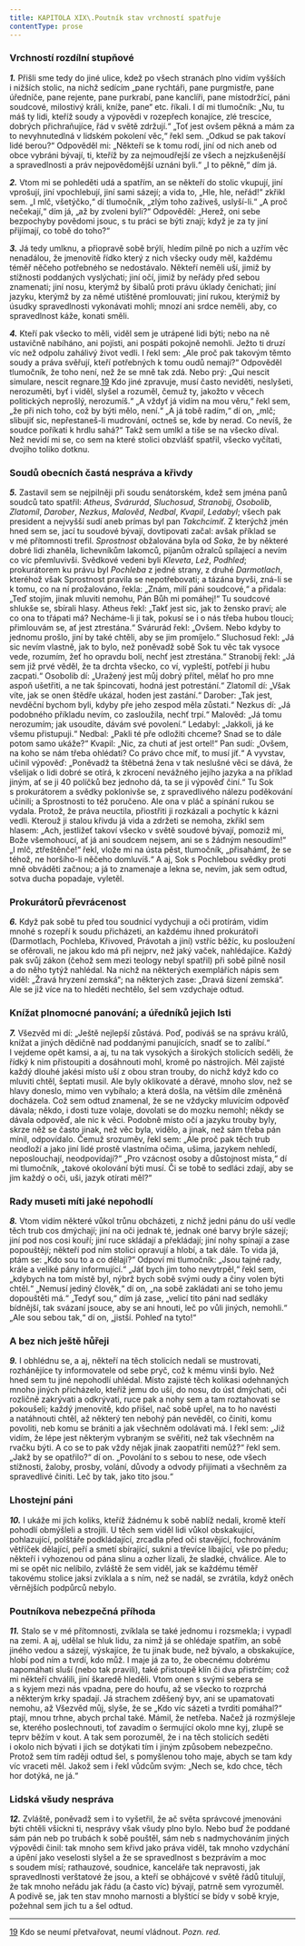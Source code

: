 ```yaml
---
title: KAPITOLA XIX\.Poutník stav vrchností spatřuje
contentType: prose
---
```


### Vrchností rozdílní stupňové

**_1._** Přišli sme tedy do jiné ulice, kdež po všech stranách plno vidím vyšších i nižších stolic, na nichž sedícím „pane rychtáři, pane purgmistře, pane úředníče, pane rejente, pane purkrabí, pane kanclíři, pane místodržící, páni soudcové, milostivý králi, kníže, pane“ etc. říkali. I dí mi tlumočník: „Nu, tu máš ty lidi, kteříž soudy a výpovědi v rozepřech konajíce, zlé trescíce, dobrých přichraňujíce, řád v světě zdržují.“ „Toť jest ovšem pěkná a mám za to nevyhnutedlná v lidském pokolení věc,“ řekl sem. „Odkud se pak takoví lidé berou?“ Odpověděl mi: „Někteří se k tomu rodí, jiní od nich aneb od obce vybráni bývají, ti, kteříž by za nejmoudřejší ze všech a nejzkušenější a spravedlnosti a práv nejpovědomější uznáni byli.“ „I to pěkně,“ dím já.

  

**_2._** Vtom mi se pohleděti udá a spatřím, an se někteří do stolic vkupují, jiní vprošují, jiní vpochlebují, jiní sami sázejí; a vida to, „Hle, hle, neřád!“ zkřikl sem. „I mlč, všetýčko,“ dí tlumočník, „zlým toho zaživeš, uslyší-li.“ „A proč nečekají,“ dím já, „až by zvoleni byli?“ Odpověděl: „Herež, oni sebe bezpochyby povědomi jsouc, s tu práci se býti znají; když je za ty jiní přijímají, co tobě do toho?“

  

**_3._** Já tedy umlknu, a přiopravě sobě brýlí, hledím pilně po nich a uzřím věc nenadálou, že jmenovitě řídko který z nich všecky oudy měl, každému téměř něčeho potřebného se nedostávalo. Někteří neměli uší, jimiž by stížnosti poddaných vyslýchati; jiní očí, jimiž by neřády před sebou znamenati; jiní nosu, kterýmž by šibalů proti právu úklady čenichati; jiní jazyku, kterýmž by za němé utištěné promlouvati; jiní rukou, kterýmiž by úsudky spravedlnosti vykonávati mohli; mnozí ani srdce neměli, aby, co spravedlnost káže, konati směli.

  

**_4._** Kteří pak všecko to měli, viděl sem je utrápené lidi býti; nebo na ně ustavičně nabíháno, ani pojísti, ani pospáti pokojně nemohli. Ježto ti druzí víc než odpolu zahálivý život vedli. I řekl sem: „Ale proč pak takovým těmto soudy a práva svěřují, kteří potřebných k tomu oudů nemají?“ Odpověděl tlumočník, že toho není, než že se mně tak zdá. Nebo prý: „Qui nescit simulare, nescit regnare.[19](./resources/undefined) Kdo jiné zpravuje, musí často neviděti, neslyšeti, nerozuměti, byť i viděl, slyšel a rozuměl, čemuž ty, jakožto v věcech politických neprošlý, nerozumíš.“ „A vždyť já vidím na mou věru,“ řekl sem, „že při nich toho, což by býti mělo, není.“ „A já tobě radím,“ dí on, „mlč; slibujiť sic, nepřestaneš-li mudrování, octneš se, kde by nerad. Co nevíš, že soudce poříkati k hrdlu sahá?“ Takž sem umlkl a tiše se na všecko díval. Než nevidí mi se, co sem na které stolici obzvlášť spatřil, všecko vyčítati, dvojího toliko dotknu.

### Soudů obecních častá nespráva a křivdy

**_5._** Zastavil sem se nejpilněji při soudu senátorském, kdež sem jména panů soudců tato spatřil: _Atheus_, _Svárurád_, _Sluchosud_, _Stranobij_, _Osobolib_, _Zlatomíl_, _Darober_, _Nezkus_, _Malověd_, _Nedbal_, _Kvapil_, _Ledabyl_; všech pak president a nejvyšší sudí aneb prímas byl pan _Takchcimíť_. Z kterýchž jmén hned sem se, jací tu soudové bývají, dovtipovati začal: avšak příklad se v mé přítomnosti trefil. _Sprostnost_ obžalována byla od _Soka_, že by některé dobré lidi zhaněla, lichevníkům lakomců, pijanům ožralců spílajecí a nevím co víc přemluvivši. Svědkové vedeni byli _Kleveta_, _Lež_, _Podhled_; prokurátorem ku právu byl _Pochleba_ z jedné strany, z druhé _Darmotlach_, kteréhož však Sprostnost pravila se nepotřebovati; a tázána byvši, zná-li se k tomu, co na ní prožalováno, řekla: „Znám, milí páni soudcové,“ a přidala: „Teď stojím, jinak mluviti nemohu, Pán Bůh mi pomáhej!“ Tu soudcové shlukše se, sbírali hlasy. Atheus řekl: „Takť jest sic, jak to žensko praví; ale co ona to třápati má? Necháme-li ji tak, pokusí se i o nás třeba hubou tlouci; přimlouvám se, ať jest ztrestána.“ Svárurád řekl: „Ovšem. Nebo kdyby to jednomu prošlo, jiní by také chtěli, aby se jim promíjelo.“ Sluchosud řekl: „Já sic nevím vlastně, jak to bylo, než poněvadž sobě Sok tu věc tak vysoce vede, rozumím, žeť ho opravdu bolí, nechť jest ztrestána.“ Stranobij řekl: „Já sem již prvé věděl, že ta drchta všecko, co ví, vypleští, potřebí ji hubu zacpati.“ Osobolib dí: „Uražený jest můj dobrý přítel, mělať ho pro mne aspoň ušetřiti, a ne tak špincovati, hodná jest potrestání.“ Zlatomíl dí: „Však víte, jak se onen štědře ukázal, hoden jest zastání.“ Darober: „Tak jest, nevděční bychom byli, kdyby pře jeho zespod měla zůstati.“ Nezkus dí: „Já podobného příkladu nevím, co zasloužila, nechť trpí.“ Malověd: „Já tomu nerozumím; jak usoudíte, dávám své povolení.“ Ledabyl: „Jakkoli, já ke všemu přistupuji.“ Nedbal: „Pakli té pře odložiti chceme? Snad se to dále potom samo ukáže?“ Kvapil: „Nic, za chuti ať jest ortel!“ Pan sudí: „Ovšem, na koho se nám třeba ohlédati? Co právo chce míť, to musí jíť.“ A vyvstav, učinil výpověď: „Poněvadž ta štěbetná žena v tak neslušné věci se dává, že všelijak o lidi dobré se otírá, k zkrocení nevážného jejího jazyka a na příklad jiným, ať se ji 40 políčků bez jednoho dá, ta se ji výpověď činí.“ Tu Sok s prokurátorem a svědky poklonivše se, z spravedlivého nálezu poděkování učinili; a Sprostnosti to též poručeno. Ale ona v pláč a spínání rukou se vydala. Protož, že práva neuctila, přiostřiti ji rozkázali a pochytíc k kázni vedli. Kterouž ji stalou křivdu já vida a zdržeti se nemoha, zkřikl sem hlasem: „Ach, jestližeť takoví všecko v světě soudové bývají, pomoziž mi, Bože všemohoucí, ať já ani soudcem nejsem, ani se s žádným nesoudím!“ „I mlč, ztřeštěnče!“ řekl, vlože mi na ústa pěst, tlumočník, „přisahámť, že se téhož, ne horšího-li něčeho domluvíš.“ A aj, Sok s Pochlebou svědky proti mně obváděti začnou; a já to znamenaje a lekna se, nevím, jak sem odtud, sotva ducha popadaje, vyletěl.

### Prokurátorů převrácenost

**_6._** Když pak sobě tu před tou soudnicí vydychuji a oči protírám, vidím mnohé s rozepří k soudu přicházeti, an každému ihned prokurátoři (Darmotlach, Pochleba, Křivoved, Právotah a jiní) vstříc běžíc, ku posloužení se ofěrovali, ne jakou kdo má při nejprv, než jaký vaček, nahlédajíce. Každý pak svůj zákon (čehož sem mezi teology nebyl spatřil) při sobě pilně nosil a do něho tytýž nahlédal. Na nichž na některých exemplářích nápis sem viděl: „Žravá hryzení zemská“; na některých zase: „Dravá šizení zemská“. Ale se již více na to hleděti nechtělo, šel sem vzdychaje odtud.

### Knížat plnomocné panování; a úředníků jejich lsti

**_7._** Všezvěd mi dí: „Ještě nejlepší zůstává. Poď, podíváš se na správu králů, knížat a jiných dědičně nad poddanými panujících, snadť se to zalíbí.“ I vejdeme opět kamsi, a aj, tu na tak vysokých a širokých stolicích seděli, že řídký k nim přistoupiti a dosáhnouti mohl, kromě po nástrojích. Měl zajisté každý dlouhé jakési místo uší z obou stran trouby, do nichž když kdo co mluviti chtěl, šeptati musil. Ale byly oklikovaté a děravé, mnoho slov, než se hlavy doneslo, mimo ven vybíhalo; a která došla, na větším díle změněná docházela. Což sem odtud znamenal, že se ne vždycky mluvícím odpověď dávala; někdo, i dosti tuze volaje, dovolati se do mozku nemohl; někdy se dávala odpověď, ale nic k věci. Podobně místo očí a jazyku trouby byly, skrze něž se často jinak, než věc byla, vidělo, a jinak, než sám třeba pán mínil, odpovídalo. Čemuž srozuměv, řekl sem: „Ale proč pak těch trub neodloží a jako jiní lidé prostě vlastníma očima, ušima, jazykem nehledí, neposlouchají, neodpovídají?“ „Pro vzácnost osoby a důstojnost místa,“ dí mi tlumočník, „takové okolování býti musí. Či se tobě to sedláci zdají, aby se jim každý o oči, uši, jazyk otírati měl?“

### Rady museti míti jaké nepohodlí

**_8._** Vtom vidím některé vůkol trůnu obcházeti, z nichž jedni pánu do uší vedle těch trub cos dmýchají; jiní na oči jednak té, jednak oné barvy brýle sázejí; jiní pod nos cosi kouří; jiní ruce skládají a překládají; jiní nohy spínají a zase popouštějí; někteří pod ním stolici opravují a hlobí, a tak dále. To vida já, ptám se: „Kdo sou to a co dělají?“ Odpoví mi tlumočník: „Jsou tajné rady, krále a veliké pány informující.“ „Jáť bych jim toho nevytrpěl,“ řekl sem, „kdybych na tom místě byl, nýbrž bych sobě svými oudy a činy volen býti chtěl.“ „Nemusí jediný člověk,“ dí on, „na sobě zakládati ani se toho jemu dopouštěti má.“ „Tedyť sou,“ dím já zase, „velicí tito páni nad sedláky bídnější, tak svázaní jsouce, aby se ani hnouti, leč po vůli jiných, nemohli.“ „Ale sou sebou tak,“ dí on, „jistší. Pohleď na tyto!“

### A bez nich ještě hůřeji

**_9._** I obhlédnu se, a aj, někteří na těch stolicích nedali se mustrovati, rozhánějíce ty informovatele od sebe pryč, což k mému vinši bylo. Než hned sem tu jiné nepohodlí uhlédal. Místo zajisté těch kolikasi odehnaných mnoho jiných přicházelo, kteříž jemu do uší, do nosu, do úst dmýchati, oči rozličně zakrývati a odkrývati, ruce pak a nohy sem a tam roztahovati se pokoušeli; každý jmenovitě, kdo přišel, nač sobě upřel, na to ho navésti a natáhnouti chtěl, až některý ten nebohý pán nevěděl, co činiti, komu povoliti, neb komu se brániti a jak všechněm odolávati má. I řekl sem: „Již vidím, že lépe jest některým vybraným se svěřiti, než tak všechněm na rvačku býti. A co se to pak vždy nějak jinak zaopatřiti nemůž?“ řekl sem. „Jakž by se opatřilo?“ dí on. „Povolání to s sebou to nese, ode všech stížnosti, žaloby, prosby, volání, důvody a odvody přijímati a všechněm za spravedlivé činiti. Leč by tak, jako tito jsou.“

### Lhostejní páni

**_10._** I ukáže mi jich koliks, kteříž žádnému k sobě nablíž nedali, kromě kteří pohodlí obmýšleli a strojili. U těch sem viděl lidi vůkol obskakující, pohlazující, polštáře podkládající, zrcadla před oči stavějící, fochrováním větříček dělající, peří a smetí sbírající, sukni a třevíce líbající, vše po předu; někteří i vyhozenou od pána slinu a ozher lízali, že sladké, chválíce. Ale to mi se opět nic nelíbilo, zvláště že sem viděl, jak se každému téměř takovému stolice jaksi zviklala a s ním, než se nadál, se zvrátila, když oněch věrnějších podpůrců nebylo.

### Poutníkova nebezpečná příhoda

**_11._** Stalo se v mé přítomnosti, zvíklala se také jednomu i rozsmekla; i vypadl na zemi. A aj, udělal se hluk lidu, za nimž já se ohlédaje spatřím, an sobě jiného vedou a sázejí, výskajíce, že tu jinak bude, než bývalo, a obskakujíce, hlobí pod ním a tvrdí, kdo můž. I maje já za to, že obecnému dobrému napomáhati sluší (nebo tak pravili), také přistoupě klín či dva přistrčím; což mi někteří chválili, jiní škaredě hleděli. Vtom onen s svými sebera se a s kyjem mezi nás vpadna, pere do houfu, až se všecko to rozprchá a některým krky spadají. Já strachem zděšený byv, ani se upamatovati nemohu, až Všezvěd můj, slyše, že se „Kdo víc sázeti a tvrditi pomáhal?“ ptají, mnou trhne, abych prchal také. Mámil, že netřeba. Načež já rozmýšleje se, kterého poslechnouti, toť zavadím o šermující okolo mne kyj, zlupě se teprv běžím v kout. A tak sem porozuměl, že i na těch stolicích seděti i okolo nich bývati i jich se dotýkati tím i jiným způsobem nebezpečno. Protož sem tím raději odtud šel, s pomyšlenou toho maje, abych se tam kdy víc vraceti měl. Jakož sem i řekl vůdcům svým: „Nech se, kdo chce, těch hor dotýká, ne já.“

### Lidská všudy nespráva

**_12._** Zvláště, poněvadž sem i to vyšetřil, že ač světa správcové jmenováni býti chtěli všickni ti, nesprávy však všudy plno bylo. Nebo buď že poddané sám pán neb po trubách k sobě pouštěl, sám neb s nadmychováním jiných výpovědi činil: tak mnoho sem křivd jako práva viděl, tak mnoho vzdychání a úpění jako veselosti slyšel a že se spravedlnost s bezprávím a moc s soudem mísí; rathauzové, soudnice, kanceláře tak nepravosti, jak spravedlnosti verštatové že jsou, a kteří se obhájcové v světě řádů titulují, že tak mnoho neřádu jak řádu (a často víc) bývají, patrně sem vyrozuměl. A podivě se, jak ten stav mnoho marnosti a blyštící se bídy v sobě kryje, požehnal sem jich tu a šel odtud.

* * *

[19](./resources/undefined) Kdo se neumí přetvařovat, neumí vládnout. _Pozn. red._
